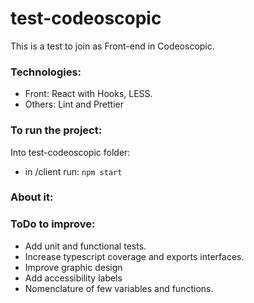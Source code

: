 # test-codeoscopic

This is a test to join as Front-end in Codeoscopic.

### Technologies:

- Front: React with Hooks, LESS.
- Others: Lint and Prettier

### To run the project:

Into test-codeoscopic folder:

- in /client run: `npm start`

### About it:


### ToDo to improve:

- Add unit and functional tests.
- Increase typescript coverage and exports interfaces.
- Improve graphic design
- Add accessibility labels
- Nomenclature of few variables and functions.



